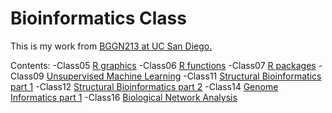 # Bioinformatics Class
This is my work from [BGGN213 at UC San Diego.](https://bioboot.github.io/bggn213_F19/) 

Contents: 
-Class05 [R graphics](https://github.com/jlbaer/BGGN-213/blob/master/Class05/class05.md)
-Class06 [R functions](https://github.com/jlbaer/BGGN-213/blob/master/Class06/Class06/Class06knit.md)
-Class07 [R packages](https://github.com/jlbaer/BGGN-213/blob/master/Class07/Class07.md)
-Class09 [Unsupervised Machine Learning](https://github.com/jlbaer/BGGN-213/blob/master/Class%2009/Class-09.md)
-Class11 [Structural Bioinformatics part 1](https://github.com/jlbaer/BGGN-213/blob/master/Class%2011.Rmd)
-Class12 [Structural Bioinformatics part 2](https://github.com/jlbaer/BGGN-213/blob/master/Class_12_total/Class-12.md)
-Class14 [Genome Informatics part 1](https://github.com/jlbaer/BGGN-213/blob/master/Class%2014/Class-14.md)
-Class16 [Biological Network Analysis](https://github.com/jlbaer/BGGN-213/blob/master/Class%2016/Class-16.Rmd)
